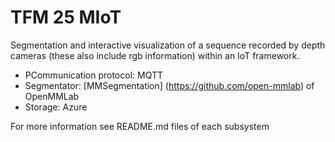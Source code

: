 # TFM 25 MIoT
Segmentation and interactive visualization of a sequence recorded by depth cameras (these also include rgb information) within an IoT framework.<br>
- PCommunication protocol: MQTT
- Segmentator: [MMSegmentation] (https://github.com/open-mmlab) of OpenMMLab 
- Storage: Azure
  
For more information see README.md files of each subsystem

